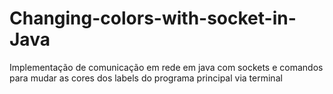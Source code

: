 # Changing-colors-with-socket-in-Java
Implementação de comunicação em rede em java com sockets e comandos para mudar as cores dos labels do programa principal via terminal
